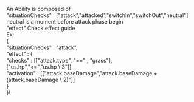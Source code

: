 An Ability is composed of\
"situationChecks" : ["attack","attacked","switchIn","switchOut","neutral"]\
neutral is a moment before attack phase begin\
"effect" Check effect guide \
Ex:\
{\
    "situationChecks" : "attack",\
    "effect" : {\
        "checks" : [["attack.type", "==" , "grass"],\
                    ["us.hp","<=","us.hp \ 3"]],\
        "activation" : [["attack.baseDamage","attack.baseDamage + (attack.baseDamage \ 2)"]]\
    }\
}\
